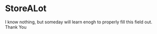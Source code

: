 # StoreALot
I know nothing, but someday will learn enogh to properly fill this field out.  Thank You
